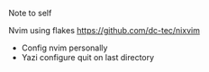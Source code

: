 Note to self 

Nvim using flakes
https://github.com/dc-tec/nixvim



- Config nvim personally
- Yazi configure quit on last directory


